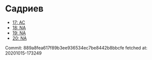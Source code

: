 # Садриев
- [17: AC](17.md)
- [18: NA](18.md)
- [19: NA](19.md)
- [20: NA](20.md)

Commit: 889a8fea617f89b3ee936534ec7be8442b8bbcfe
 fetched at: 20201015-173249

